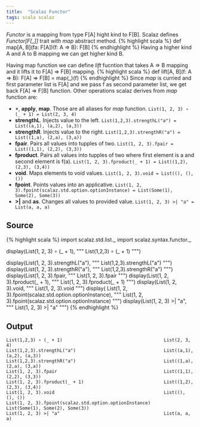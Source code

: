 ```yaml
---
title:  "Scalaz Functor"
tags: scala scalaz
---
```


*Functor* is a mapping from type F[A] hight kind to F[B]. Scalaz defines
*Functor[F[_]]* trait with *map* abstract method.
{% highlight scala %}
def map[A, B](fa: F[A])(f: A ⇒ B): F[B]
{% endhighlight %}
Having a higher kind A and A to B mapping we can get higher
kind B.

<!--more-->

Having map function we can define *lift* fucntion that takes A ⇒ B mapping and
it lifts it to F[A] ⇒ F[B] mapping.
{% highlight scala %}
  def lift[A, B](f: A ⇒ B): F[A] ⇒ F[B] = map(_)(f)
{% endhighlight %}
Since *map* is curried and first parameter list is F[A] and we pass f as
second parameter list, we get back F[A] ⇒ F[B] function.
Other operations scalaz derives from *map* function are:

* **∘**, **apply**, **map**. Those are all aliases for *map* function.
  ```List(1, 2, 3) ∘ (_ + 1) = List(2, 3, 4)```
* **strengthL**. Injects value to the left.
  ```List(1,2,3).strengthL("a") = List((a,1), (a,2), (a,3))```
* **strengthR**. Injects value to the right.
  ```List(1,2,3).strengthR("a") = List((1,a), (2,a), (3,a))```
* **fpair**. Pairs all values into tupples of two.
  ```List(1, 2, 3).fpair = List((1,1), (2,2), (3,3))```
* **fproduct**. Pairs all values into tupples of two where first element is a
  and second element is f(a).
  ```List(1, 2, 3).fproduct(_ + 1) = List((1,2), (2,3), (3,4))```
* **void**. Maps elements to void values.
  ```List(1, 2, 3).void = List((), (), ())```
* **fpoint**. Points values into an applicative.
  ```List(1, 2, 3).fpoint(scalaz.std.option.optionInstance) = List(Some(1), Some(2), Some(3))```
* **\>\|** and **as**. Changes all values to provided value.
  ```List(1, 2, 3) >| "a" = List(a, a, a)```

## Source
{% highlight scala %}
import scalaz.std.list._
import scalaz.syntax.functor._

display(List(1, 2, 3) ∘ (_ + 1), """ List(1,2,3) ∘ (_ + 1) """)

display(List(1, 2, 3).strengthL("a"), """ List(1,2,3).strengthL("a") """)
display(List(1, 2, 3).strengthR("a"), """ List(1,2,3).strengthR("a") """)
display(List(1, 2, 3).fpair, """ List(1, 2, 3).fpair """)
display(List(1, 2, 3).fproduct(_ + 1), """ List(1, 2, 3).fproduct(_ + 1) """)
display(List(1, 2, 3).void, """ List(1, 2, 3).void """)
display(
  List(1, 2, 3).fpoint(scalaz.std.option.optionInstance),
  """ List(1, 2, 3).fpoint(scalaz.std.option.optionInstance) """)
display(List(1, 2, 3) >| "a", """ List(1, 2, 3) >| "a" """)
{% endhighlight %}

## Output
    List(1,2,3) ∘ (_ + 1)                                      List(2, 3, 4)
    List(1,2,3).strengthL("a")                                 List((a,1), (a,2), (a,3))
    List(1,2,3).strengthR("a")                                 List((1,a), (2,a), (3,a))
    List(1, 2, 3).fpair                                        List((1,1), (2,2), (3,3))
    List(1, 2, 3).fproduct(_ + 1)                              List((1,2), (2,3), (3,4))
    List(1, 2, 3).void                                         List((), (), ())
    List(1, 2, 3).fpoint(scalaz.std.option.optionInstance)     List(Some(1), Some(2), Some(3))
    List(1, 2, 3) >| "a"                                       List(a, a, a)
